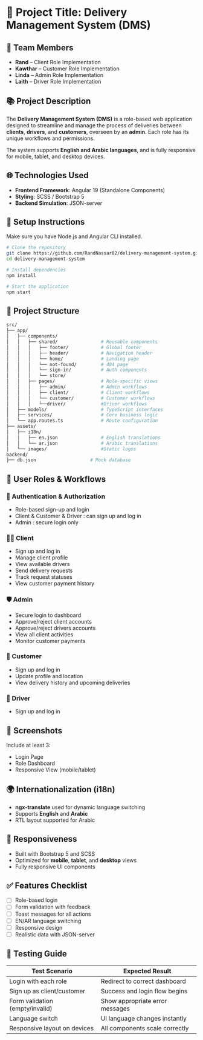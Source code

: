 # 🚚 Project Title: Delivery Management System (DMS)

## 👥 Team Members

* **Rand** – Client Role Implementation
* **Kawthar** – Customer Role Implementation
* **Linda** – Admin Role Implementation
* **Laith** – Driver Role Implementation

## 📚 Project Description

The **Delivery Management System (DMS)** is a role-based web application designed to streamline and manage the process of deliveries between **clients**, **drivers**, and **customers**, overseen by an **admin**. Each role has its unique workflows and permissions.

The system supports **English and Arabic languages**, and is fully responsive for mobile, tablet, and desktop devices.


## 🌐 Technologies Used
* **Frontend Framework**: Angular 19 (Standalone Components)
* **Styling**: SCSS / Bootstrap 5
* **Backend Simulation**: JSON-server

## 🚦 Setup Instructions
Make sure you have Node.js and Angular CLI installed.
```bash
# Clone the repository
git clone https://github.com/RandNassar02/delivery-management-system.git
cd delivery-management-system

# Install dependencies
npm install

# Start the application  
npm start
```

## 📁 Project Structure

```bash
src/
├── app/
│   ├── components/
│   │   ├── shared/                # Reusable components
│   │   │   ├── footer/            # Global footer
│   │   │   ├── header/            # Navigation header
│   │   │   └── home/              # Landing page
│   │   │   └── not-found/         # 404 page
│   │   │   └── sign-in/           # Auth components
│   │   │   └── store/             
│   │   ├── pages/                 # Role-specific views
│   │   │   ├── admin/             # Admin workflows
│   │   │   ├── client/            # Client workflows
│   │   │   └── customer/          # Customer workflows
│   │   │   └──driver/             #Driver workflows
│   ├── models/                    # TypeScript interfaces
│   ├── services/                  # Core business logic
│   └── app.routes.ts              # Route configuration
├── assets/
│   ├── i18n/
│   │   ├── en.json                # English translations
│   │   └── ar.json                # Arabic translations 
│   └── images/                    #Static logos
backend/
├── db.json                    # Mock database
```
## 👤 User Roles & Workflows

### 🔐 Authentication & Authorization

* Role-based sign-up and login
* Client & Customer & Driver : can sign up and log in
* Admin : secure login only

### 🧑‍💼 Client

* Sign up and log in
* Manage client profile
* View available drivers
* Send delivery requests
* Track request statuses
* View customer payment history

### 🛡 Admin

* Secure login to dashboard
* Approve/reject client accounts
* Approve/reject drivers accounts
* View all client activities
* Monitor customer payments

### 👤 Customer

* Sign up and log in
* Update profile and location
* View delivery history and upcoming deliveries

### 🚚 Driver

* Sign up and log in


## 📸 Screenshots
Include at least 3:
- Login Page
- Role Dashboard
- Responsive View (mobile/tablet)


## 🌍 Internationalization (i18n)
* **ngx-translate** used for dynamic language switching
* Supports **English** and **Arabic**
* RTL layout supported for Arabic

## 📱 Responsiveness

* Built with Bootstrap 5 and SCSS
* Optimized for **mobile**, **tablet**, and **desktop** views
* Fully responsive UI components

## ✅ Features Checklist
- [ ] Role-based login
- [ ] Form validation with feedback
- [ ] Toast messages for all actions
- [ ] EN/AR language switching
- [ ] Responsive design
- [ ] Realistic data with JSON-server

## 🧪 Testing Guide

| Test Scenario                   | Expected Result                         |
| ------------------------------- | --------------------------------------- |
| Login with each role            | Redirect to correct dashboard           |
| Sign up as client/customer      | Success and login flow begins           |
| Form validation (empty/invalid) | Show appropriate error messages         |
| Language switch                 | UI language changes instantly           |
| Responsive layout on devices    | All components scale correctly          |

